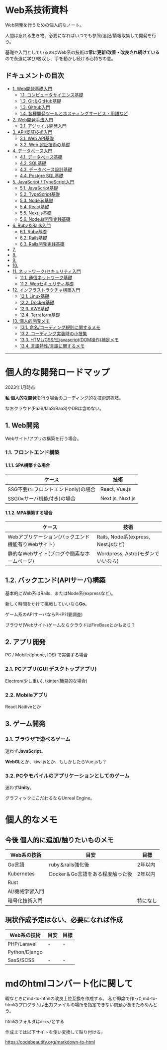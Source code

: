 # Web系技術資料

Web開発を行うための個人的なノート。

人間は忘れる生き物、必要になればいつでも参照/追記/情報取集して開発を行う。

基礎や入門としているのはWeb系の技術は**常に更新/改善・改良され続けている**ので永遠に学び/吸収し、手を動かし続ける心持ちの意。

## ドキュメントの目次

- [1. Web開発基礎入門](#)
    - [1.1. コンピュータサイエンス基礎](1_web_dev_knowledges/computer_science.md)
    - [1.2. Git＆GitHub基礎](1_web_dev_knowledges/git.md)
    - [1.3. Github入門](1_web_dev_knowledges/github.md)
    - [1.4. 各種開発ツールとホスティングサービス・用語など](1_web_dev_knowledges/4_toolsandservice.md)
- [2. Web開発手法入門](#)
    - [2.1. アジャイル開発入門](2_web_dev_methods/agile.md)
- [3. API/認証技術入門](#)
    - [3.1. Web API基礎](3_api_auth/webapi.md)
    - [3.2. Web 認証技術の基礎](3_api_auth/auth.md)
- [4. データベース入門](#)
    - [4.1. データベース基礎](4_db/db.md)
    - [4.2. SQL基礎](4_db/sql.md)
    - [4.3. データベース設計基礎](4_db/db_blueprints.md)
    - [4.4. Postgre SQL基礎](4_db/postgresql.md)
- [5. JavaScript / TypeScript入門](#)
    - [5.1. JavaScript基礎](5_js/js.md)
    - [5.2. TypeScript基礎](5_js/ts.md)
    - [5.3. Node.js基礎](5_js/nodejs.md)
    - [5.4. React基礎](5_js/react.md)
    - [5.5. Next.js基礎](5_js/nextjs.md)
    - [5.6. Node.js開発実践基礎](5_js/nodejs_dev.md)
- [6. Ruby＆Rails入門](#)
    - [6.1. Ruby基礎](6_ruby/rb.md)
    - [6.2. Rails基礎](6_ruby/rails.md)
    - [6.3. Rails開発実践基礎](6_ruby/rails_dev.md)
- [7. ](#)
- [8. ](#)
- [9. ](#)
- [10. ](#)
- [11. ネットワーク/セキュリティ入門](#)
    - [11.1. 通信ネットワーク基礎](11_network_security/network.md)
    - [11.2. Webセキュリティ基礎](11_network_security/websecurity.md)
- [12. インフラストラクチャ構築入門](#)
    - [12.1. Linux基礎](12_infrastructure/linux.md)
    - [12.2. Docker基礎](12_infrastructure/docker.md)
    - [12.3. AWS基礎](12_infrastructure/aws.md)
    - [12.4. Terraform基礎](12_infrastructure/terraform.md)
- [13. 個人的開発メモ](#)
    - [13.1. 命名/コーディング規則に関するメモ](13_personal_dev/namerule.md)
    - [13.2. コーディング実装時の小技集](13_personal_dev/dev_memo.md)
    - [13.3. HTML/CSS/生javascript(DOM操作)補足メモ](13_personal_dev/3_frontend_memo.md)
    - [13.4. 言語特性/言語に関するメモ](13_personal_dev/prolang_memo.md)

---

# 個人的な開発ロードマップ
2023年1月時点

**私 個人的な開発**を行う場合のコーディング的な技術選択肢。

なおクラウド(PaaS/IaaS/BaaS)やDBは含めない。

## 1. Web開発
Webサイト/アプリの構築を行う場合。
### 1.1. フロントエンド構築
#### 1.1.1. SPA構築する場合
| ケース | 技術 |
| ---- | ---- |
| SSG不要(≒フロントエンドonly)の場合 | React, Vue.js |
| SSG(≒サーバ機能付き)の場合 | Next.js, Nuxt.js | 

#### 1.1.2. MPA構築する場合
| ケース | 技術 |
| ---- | ---- |
| Webアプリケーション(バックエンド機能有りWebサイト) | Rails, Node系(express, Nest.jsなど) |
| 静的なWebサイト(ブログや簡素なホームページ) | Wordpress, Astro(モダンでいいなら) | 

## 1.2. バックエンド(APIサーバ)構築
基本的にWeb系はRails、またはNode系(expressなど)。

新しく時間をかけて挑戦していいなら**Go**。

ゲーム系のAPIサーバならPHP?(要調査)

ブラウザ(Webサイト)ゲームならクラウドはFireBaseとかもあり？

## 2. アプリ開発
PC / Mobile(Iphone, IOS) で実装する場合
### 2.1. PCアプリ(GUI デスクトップアプリ)
Electron(少し重い), tkinter(簡易的な場合)

### 2.2. Mobileアプリ
React Naitiveとか

## 3. ゲーム開発
### 3.1. ブラウザで遊べるゲーム
迷わず**JavaScript**。

**WebGL**とか、kiwi.jsとか、もしかしたらVue.jsも？

### 3.2. PCやモバイルのアプリケーションとしてのゲーム
迷わず**Unity**。

グラフィックにこだわるならUnreal Engine。

# 個人的なメモ
## 今後 個人的に追加/触りたいものメモ

| Web系の技術 | 目安 | 目標 |
| ---- | ---- | ---- |
| Go言語 | ruby＆rails強化後 | 2年以内 |
| Kubernetes | Docker＆Go言語をある程度触った後 | 2年以内 |
| Rust |  |  |
| AI/機械学習入門 |  |  |
| 暗号化技術入門 |  | 特になし |


## 現状作成予定はない、必要になれば作成

| Web系の技術 | 目安 | 目標 |
| ---- | ---- | ---- |
| PHP/Laravel | - | - |
| Python/Django |  |  |
| SasS/SCSS | - | - |

# mdのhtmlコンバート化に関して<!-- omit in toc -->
暇なときにmd-to-htmlの改良上位互換を作成する。
私が即席で作ったmd-to-htmlのプログラムは出力ファイルの場所を指定できない問題があるためめんどう。

htmlのフォルダは``docs/``とする

作成までは以下サイトを使い変換して貼り付ける。

https://codebeautify.org/markdown-to-html